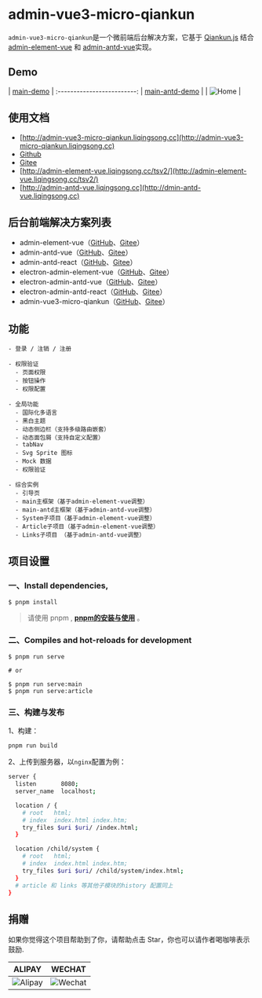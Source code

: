 # admin-vue3-micro-qiankun

`admin-vue3-micro-qiankun`是一个微前端后台解决方案，它基于 [Qiankun.js](https://qiankun.umijs.org/) 结合 [admin-element-vue](http://admin-element-vue.liqingsong.cc/) 和 [admin-antd-vue](http://admin-antd-vue.liqingsong.cc)实现。


## Demo

| [main-demo](http://main-demo.admin-vue3-micro-qiankun.liqingsong.cc/)  |
:-------------------------:
| [main-antd-demo](http://main-antd-demo.admin-vue3-micro-qiankun.liqingsong.cc/)  |
| ![Home](http://admin-vue3-micro-qiankun.liqingsong.cc/images/index.png)  |

## 使用文档

 - [http://admin-vue3-micro-qiankun.liqingsong.cc](http://admin-vue3-micro-qiankun.liqingsong.cc)
 - [Github](https://github.com/lqsong/admin-vue3-micro-qiankun)
 - [Gitee](https://gitee.com/lqsong/admin-vue3-micro-qiankun)
 - [http://admin-element-vue.liqingsong.cc/tsv2/](http://admin-element-vue.liqingsong.cc/tsv2/)
 - [http://admin-antd-vue.liqingsong.cc](http://dmin-antd-vue.liqingsong.cc)

## 后台前端解决方案列表

 - admin-element-vue（[GitHub](https://github.com/lqsong/admin-element-vue)、[Gitee](https://gitee.com/lqsong/admin-element-vue)）
 - admin-antd-vue（[GitHub](https://github.com/lqsong/admin-antd-vue)、[Gitee](https://gitee.com/lqsong/admin-antd-vue)）
 - admin-antd-react（[GitHub](https://github.com/lqsong/admin-antd-react)、[Gitee](https://gitee.com/lqsong/admin-antd-react)）
 - electron-admin-element-vue（[GitHub](https://github.com/lqsong/electron-admin-element-vue)、[Gitee](https://gitee.com/lqsong/electron-admin-element-vue)）
 - electron-admin-antd-vue（[GitHub](https://github.com/lqsong/electron-admin-antd-vue)、[Gitee](https://gitee.com/lqsong/electron-admin-antd-vue)）
 - electron-admin-antd-react（[GitHub](https://github.com/lqsong/electron-admin-antd-react)、[Gitee](https://gitee.com/lqsong/electron-admin-antd-react)）
 - admin-vue3-micro-qiankun（[GitHub](https://github.com/lqsong/admin-vue3-micro-qiankun)、[Gitee](https://gitee.com/lqsong/admin-vue3-micro-qiankun)）

## 功能

```
- 登录 / 注销 / 注册

- 权限验证
  - 页面权限
  - 按钮操作
  - 权限配置

- 全局功能
  - 国际化多语言
  - 黑白主题
  - 动态侧边栏（支持多级路由嵌套）
  - 动态面包屑（支持自定义配置）
  - tabNav
  - Svg Sprite 图标
  - Mock 数据
  - 权限验证

- 综合实例
  - 引导页
  - main主框架（基于admin-element-vue调整）
  - main-antd主框架（基于admin-antd-vue调整）
  - System子项目（基于admin-element-vue调整）
  - Article子项目（基于admin-element-vue调整）
  - Links子项目 （基于admin-antd-vue调整） 
```


## 项目设置

### 一、Install dependencies,

```
$ pnpm install
```

> 请使用 pnpm , **[pnpm的安装与使用](http://liqingsong.cc/article/detail/26)** 。


### 二、Compiles and hot-reloads for development

```
$ pnpm run serve

# or

$ pnpm run serve:main
$ pnpm run serve:article
```


### 三、构建与发布

1、构建：

```sh
pnpm run build
```


2、上传到服务器，以`nginx`配置为例：

```sh
server {
  listen       8080;
  server_name  localhost;

  location / {
    # root   html;
    # index  index.html index.htm;
    try_files $uri $uri/ /index.html;
  }

  location /child/system {
    # root   html;
    # index  index.html index.htm;
    try_files $uri $uri/ /child/system/index.html;
  }
  # article 和 links 等其他子模块的history 配置同上
}

```


## 捐赠

如果你觉得这个项目帮助到了你，请帮助点击 Star，你也可以请作者喝咖啡表示鼓励.

**ALIPAY**             |  **WECHAT**
:-------------------------:|:-------------------------:
![Alipay](http://uploads.liqingsong.cc/20210430/f62d2436-8d92-407d-977f-35f1e4b891fc.png)  |  ![Wechat](http://uploads.liqingsong.cc/20210430/3e24efa9-8e79-4606-9bd9-8215ce1235ac.png)



